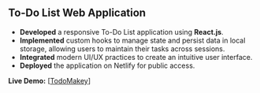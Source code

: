 ## To-Do List Web Application

- **Developed** a responsive To-Do List application using **React.js**.
- **Implemented** custom hooks to manage state and persist data in local storage, allowing users to maintain their tasks across sessions.
- **Integrated** modern UI/UX practices to create an intuitive user interface.
- **Deployed** the application on Netlify for public access.

**Live Demo:** [[TodoMakey](https://todomakey.netlify.app/)]

